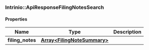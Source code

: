 

[//]: # (CLASS:Intrinio::ApiResponseFilingNotesSearch)

[//]: # (KIND:object)

### Intrinio::ApiResponseFilingNotesSearch

#### Properties

[//]: # (START_DEFINITION)

Name | Type | Description
------------ | ------------- | -------------
**filing_notes** | [**Array&lt;FilingNoteSummary&gt;**](FilingNoteSummary.md) |  &nbsp;

[//]: # (END_DEFINITION)


[//]: # (CONTAINED_CLASS:Intrinio::FilingNoteSummary)




